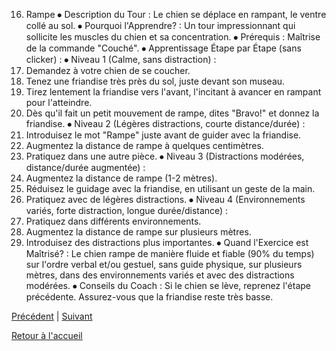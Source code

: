 16. Rampe
⦁ Description du Tour : Le chien se déplace en rampant, le ventre collé au sol.
⦁ Pourquoi l'Apprendre? : Un tour impressionnant qui sollicite les muscles du chien et sa concentration.
⦁ Prérequis : Maîtrise de la commande "Couché".
⦁ Apprentissage Étape par Étape (sans clicker) :
⦁ Niveau 1 (Calme, sans distraction) :
1. Demandez à votre chien de se coucher.
2. Tenez une friandise très près du sol, juste devant son museau.
3. Tirez lentement la friandise vers l'avant, l'incitant à avancer en rampant pour l'atteindre.
4. Dès qu'il fait un petit mouvement de rampe, dites "Bravo!" et donnez la friandise.
⦁ Niveau 2 (Légères distractions, courte distance/durée) :
1. Introduisez le mot "Rampe" juste avant de guider avec la friandise.
2. Augmentez la distance de rampe à quelques centimètres.
3. Pratiquez dans une autre pièce.
⦁ Niveau 3 (Distractions modérées, distance/durée augmentée) :
1. Augmentez la distance de rampe (1-2 mètres).
2. Réduisez le guidage avec la friandise, en utilisant un geste de la main.
3. Pratiquez avec de légères distractions.
⦁ Niveau 4 (Environnements variés, forte distraction, longue durée/distance) :
1. Pratiquez dans différents environnements.
2. Augmentez la distance de rampe sur plusieurs mètres.
3. Introduisez des distractions plus importantes.
⦁ Quand l'Exercice est Maîtrisé? : Le chien rampe de manière fluide et fiable (90% du temps) sur l'ordre verbal et/ou gestuel, sans guide physique, sur plusieurs mètres, dans des environnements variés et avec des distractions modérées.
⦁ Conseils du Coach : Si le chien se lève, reprenez l'étape précédente. Assurez-vous que la friandise reste très basse. 

[Précédent](./porte.md) | [Suivant](./range.md)

[Retour à l'accueil](../index.md) 